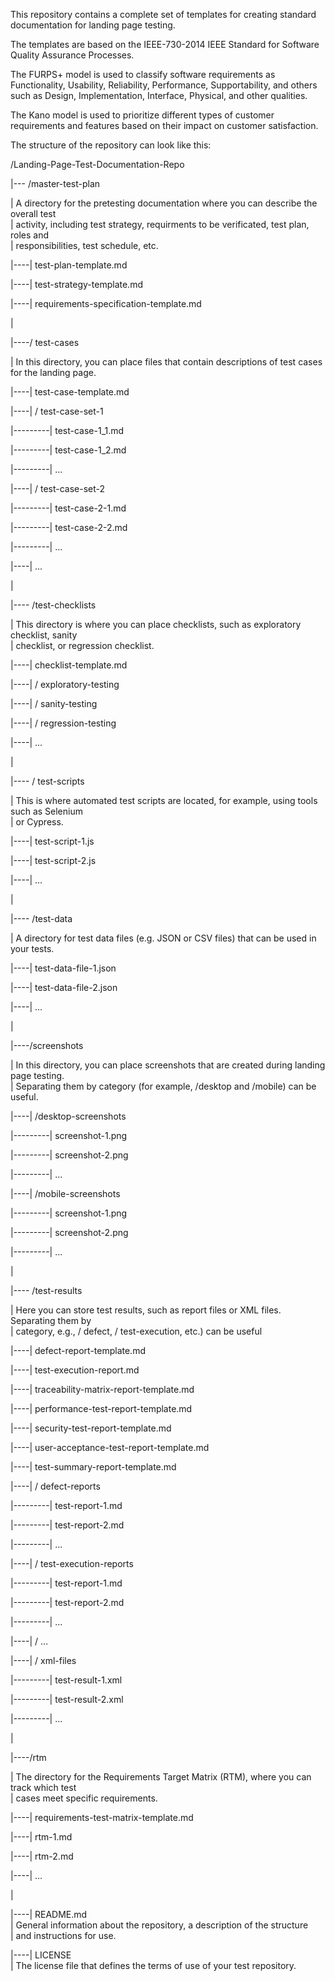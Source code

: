 This repository contains a complete set of templates for creating standard documentation for landing page testing.

The templates are based on the IEEE-730-2014 IEEE Standard for Software Quality Assurance Processes.

The FURPS+ model is used to classify software requirements as Functionality, Usability, Reliability, Performance, Supportability, and others such as Design, Implementation, Interface, Physical, and other qualities.

The Kano model is used to prioritize different types of customer requirements and features based on their impact on customer satisfaction.

The structure of the repository can look like this:

/Landing-Page-Test-Documentation-Repo

\|--- /master-test-plan

\| A directory for the pretesting documentation where you can describe the overall test   
\| activity, including test strategy, requirments to be verificated, test plan, roles and   
\| responsibilities, test schedule, etc.

\|----\| test-plan-template.md

\|----\| test-strategy-template.md

\|----\| requirements-specification-template.md

\|

\|----/ test-cases

\| In this directory, you can place files that contain descriptions of test cases for the landing page.

\|----\| test-case-template.md

\|----\| / test-case-set-1

\|---------\| test-case-1_1.md

\|---------\| test-case-1_2.md

\|---------\| ...

\|----\| / test-case-set-2

\|---------\| test-case-2-1.md

\|---------\| test-case-2-2.md

\|---------\| ...

\|----\| ...

\|

\|---- /test-checklists

\| This directory is where you can place checklists, such as exploratory checklist, sanity   
\| checklist, or regression checklist.

\|----\| checklist-template.md

\|----\| / exploratory-testing

\|----\| / sanity-testing

\|----\| / regression-testing

\|----\| ...

\|

\|---- / test-scripts

\| This is where automated test scripts are located, for example, using tools such as Selenium   
\| or Cypress.

\|----\| test-script-1.js

\|----\| test-script-2.js

\|----\| ...

\|

\|---- /test-data

\| A directory for test data files (e.g. JSON or CSV files) that can be used in your tests.

\|----\| test-data-file-1.json

\|----\| test-data-file-2.json

\|----\| ...

\|

\|----/screenshots

\| In this directory, you can place screenshots that are created during landing page testing.   
\| Separating them by category (for example, /desktop and /mobile) can be useful.

\|----\| /desktop-screenshots

\|---------\| screenshot-1.png

\|---------\| screenshot-2.png

\|---------\| ...

\|----\| /mobile-screenshots

\|---------\| screenshot-1.png

\|---------\| screenshot-2.png

\|---------\| ...

\|

\|---- /test-results

\| Here you can store test results, such as report files or XML files. Separating them by   
\| category, e.g., / defect, / test-execution, etc.) can be useful

\|----\| defect-report-template.md

\|----\| test-execution-report.md

\|----\| traceability-matrix-report-template.md

\|----\| performance-test-report-template.md

\|----\| security-test-report-template.md

\|----\| user-acceptance-test-report-template.md

\|----\| test-summary-report-template.md

\|----\| / defect-reports

\|---------\| test-report-1.md

\|---------\| test-report-2.md

\|---------\| ...

\|----\| / test-execution-reports

\|---------\| test-report-1.md

\|---------\| test-report-2.md

\|---------\| ...

\|----\| / …

\|----\| / xml-files

\|---------\| test-result-1.xml

\|---------\| test-result-2.xml

\|---------\| ...

\|

\|----/rtm

\| The directory for the Requirements Target Matrix (RTM), where you can track which test   
\| cases meet specific requirements.

\|----\| requirements-test-matrix-template.md

\|----\| rtm-1.md

\|----\| rtm-2.md

\|----\| …

\|

\|----\| README.md   
\| General information about the repository, a description of the structure   
\| and instructions for use.

\|----\| LICENSE   
\| The license file that defines the terms of use of your test repository.
